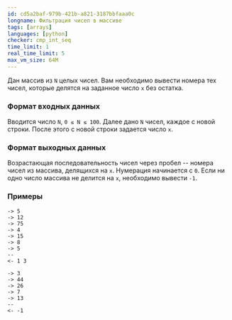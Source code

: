 ```yaml
---
id: cd5a2baf-979b-421b-a821-3187bbfaaa0c
longname: Фильтрация чисел в массиве
tags: [arrays]
languages: [python]
checker: cmp_int_seq
time_limit: 1
real_time_limit: 5
max_vm_size: 64M
---
```



Дан массив из `N` целых чисел. Вам необходимо вывести номера тех чисел, которые делятся на заданное число `x` без остатка.

### Формат входных данных

Вводится число `N`, `0 ≤ N ≤ 100`. Далее дано `N` чисел, каждое c новой строки. После этого с новой строки задается число `x`.

### Формат выходных данных

Возрастающая последовательность чисел через пробел -- номера чисел из массива, делящихся на `x`. Нумерация начинается с `0`. Если ни одно число массива не делится на `x`, необходимо вывести `-1`.

### Примеры

```
-> 5
-> 12
-> 75
-> 4
-> 15
-> 8
-> 5
--
<- 1 3
```

```
-> 3
-> 44
-> 26
-> 7
-> 13
--
<- -1
```
